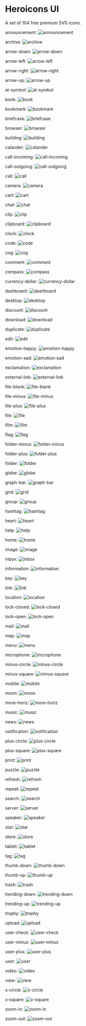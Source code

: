 # Heroicons UI

A set of 104 free premium SVG icons.
	
announcement: ![announcement](svg/icon-announcement.svg "announcement") 

archive: ![archive](svg/icon-archive.svg "archive") 

arrow-down: ![arrow-down](svg/icon-arrow-down.svg "arrow-down") 

arrow-left: ![arrow-left](svg/icon-arrow-left.svg "arrow-left") 

arrow-right: ![arrow-right](svg/icon-arrow-right.svg "arrow-right") 

arrow-up: ![arrow-up](svg/icon-arrow-up.svg "arrow-up") 

at-symbol: ![at-symbol](svg/icon-at-symbol.svg "at-symbol") 

book: ![book](svg/icon-book.svg "book") 

bookmark: ![bookmark](svg/icon-bookmark.svg "bookmark") 

briefcase: ![briefcase](svg/icon-briefcase.svg "briefcase") 

browser: ![browser](svg/icon-browser.svg "browser") 

building: ![building](svg/icon-building.svg "building") 

calander: ![calander](svg/icon-calander.svg "calander") 

call-incoming: ![call-incoming](svg/icon-call-incoming.svg "call-incoming") 

call-outgoing: ![call-outgoing](svg/icon-call-outgoing.svg "call-outgoing") 

call: ![call](svg/icon-call.svg "call") 

camera: ![camera](svg/icon-camera.svg "camera") 

cart: ![cart](svg/icon-cart.svg "cart") 

chat: ![chat](svg/icon-chat.svg "chat") 

clip: ![clip](svg/icon-clip.svg "clip") 

clipboard: ![clipboard](svg/icon-clipboard.svg "clipboard") 

clock: ![clock](svg/icon-clock.svg "clock") 

code: ![code](svg/icon-code.svg "code") 

cog: ![cog](svg/icon-cog.svg "cog") 

comment: ![comment](svg/icon-comment.svg "comment") 

compass: ![compass](svg/icon-compass.svg "compass") 

currency-dollar: ![currency-dollar](svg/icon-currency-dollar.svg "currency-dollar") 

dashboard: ![dashboard](svg/icon-dashboard.svg "dashboard") 

desktop: ![desktop](svg/icon-desktop.svg "desktop") 

discount: ![discount](svg/icon-discount.svg "discount") 

download: ![download](svg/icon-download.svg "download") 

duplicate: ![duplicate](svg/icon-duplicate.svg "duplicate") 

edit: ![edit](svg/icon-edit.svg "edit") 

emotion-happy: ![emotion-happy](svg/icon-emotion-happy.svg "emotion-happy") 

emotion-sad: ![emotion-sad](svg/icon-emotion-sad.svg "emotion-sad") 

exclamation: ![exclamation](svg/icon-exclamation.svg "exclamation") 

external-link: ![external-link](svg/icon-external-link.svg "external-link") 

file-blank: ![file-blank](svg/icon-file-blank.svg "file-blank") 

file-minus: ![file-minus](svg/icon-file-minus.svg "file-minus") 

file-plus: ![file-plus](svg/icon-file-plus.svg "file-plus") 

file: ![file](svg/icon-file.svg "file") 

film: ![film](svg/icon-film.svg "film") 

flag: ![flag](svg/icon-flag.svg "flag") 

folder-minus: ![folder-minus](svg/icon-folder-minus.svg "folder-minus") 

folder-plus: ![folder-plus](svg/icon-folder-plus.svg "folder-plus") 

folder: ![folder](svg/icon-folder.svg "folder") 

globe: ![globe](svg/icon-globe.svg "globe") 

graph-bar: ![graph-bar](svg/icon-graph-bar.svg "graph-bar") 

grid: ![grid](svg/icon-grid.svg "grid") 

group: ![group](svg/icon-group.svg "group") 

hashtag: ![hashtag](svg/icon-hashtag.svg "hashtag") 

heart: ![heart](svg/icon-heart.svg "heart") 

help: ![help](svg/icon-help.svg "help") 

home: ![home](svg/icon-home.svg "home") 

image: ![image](svg/icon-image.svg "image") 

inbox: ![inbox](svg/icon-inbox.svg "inbox") 

information: ![information](svg/icon-information.svg "information") 

key: ![key](svg/icon-key.svg "key") 

link: ![link](svg/icon-link.svg "link") 

location: ![location](svg/icon-location.svg "location") 

lock-closed: ![lock-closed](svg/icon-lock-closed.svg "lock-closed") 

lock-open: ![lock-open](svg/icon-lock-open.svg "lock-open") 

mail: ![mail](svg/icon-mail.svg "mail") 

map: ![map](svg/icon-map.svg "map") 

menu: ![menu](svg/icon-menu.svg "menu") 

microphone: ![microphone](svg/icon-microphone.svg "microphone") 

minus-circle: ![minus-circle](svg/icon-minus-circle.svg "minus-circle") 

minus-square: ![minus-square](svg/icon-minus-square.svg "minus-square") 

mobile: ![mobile](svg/icon-mobile.svg "mobile") 

moon: ![moon](svg/icon-moon.svg "moon") 

more-horiz: ![more-horiz](svg/icon-more-horiz.svg "more-horiz") 

music: ![music](svg/icon-music.svg "music") 

news: ![news](svg/icon-news.svg "news") 

notification: ![notification](svg/icon-notification.svg "notification") 

plus-circle: ![plus-circle](svg/icon-plus-circle.svg "plus-circle") 

plus-square: ![plus-square](svg/icon-plus-square.svg "plus-square") 

print: ![print](svg/icon-print.svg "print") 

puzzle: ![puzzle](svg/icon-puzzle.svg "puzzle") 

refresh: ![refresh](svg/icon-refresh.svg "refresh") 

repeat: ![repeat](svg/icon-repeat.svg "repeat") 

search: ![search](svg/icon-search.svg "search") 

server: ![server](svg/icon-server.svg "server") 

speaker: ![speaker](svg/icon-speaker.svg "speaker") 

star: ![star](svg/icon-star.svg "star") 

store: ![store](svg/icon-store.svg "store") 

tablet: ![tablet](svg/icon-tablet.svg "tablet") 

tag: ![tag](svg/icon-tag.svg "tag") 

thumb-down: ![thumb-down](svg/icon-thumb-down.svg "thumb-down") 

thumb-up: ![thumb-up](svg/icon-thumb-up.svg "thumb-up") 

trash: ![trash](svg/icon-trash.svg "trash") 

trending-down: ![trending-down](svg/icon-trending-down.svg "trending-down") 

trending-up: ![trending-up](svg/icon-trending-up.svg "trending-up") 

trophy: ![trophy](svg/icon-trophy.svg "trophy") 

upload: ![upload](svg/icon-upload.svg "upload") 

user-check: ![user-check](svg/icon-user-check.svg "user-check") 

user-minus: ![user-minus](svg/icon-user-minus.svg "user-minus") 

user-plus: ![user-plus](svg/icon-user-plus.svg "user-plus") 

user: ![user](svg/icon-user.svg "user") 

video: ![video](svg/icon-video.svg "video") 

view: ![view](svg/icon-view.svg "view") 

x-circle: ![x-circle](svg/icon-x-circle.svg "x-circle") 

x-square: ![x-square](svg/icon-x-square.svg "x-square") 

zoom-in: ![zoom-in](svg/icon-zoom-in.svg "zoom-in") 

zoom-out: ![zoom-out](svg/icon-zoom-out.svg "zoom-out") 

